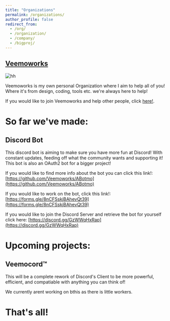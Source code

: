 ```yaml
---
title: "Organizations"
permalink: /organizations/
author_profile: false
redirect_from:
  - /org/
  - /organization/
  - /company/
  - /bigproj/
---
```


## [Veemoworks](https://github.com/Veemoworks)

![hh](https://github.com/user-attachments/assets/3672bc61-fe1a-4f94-bf99-c820dc54a7d5)

Veemoworks is my own personal Organization where I aim to help all of you! Where it's from design, coding, tools etc. we're always here to help!

If you would like to join Veemoworks and help other people, click [here!](https://forms.gle/8nCFSskjBAhevQt39).


# So far we've made:

## Discord Bot
This discord bot is aiming to make sure you have more fun at Discord! With constant updates, feeding off what the community wants and supporting it! This bot is also an OAuth2 bot for a bigger project!

If you would like to find more info about the bot you can click this link!: [https://github.com/Veemoworks/ABotmo](https://github.com/Veemoworks/ABotmo)

If you would like to work on the bot, click this link!: [https://forms.gle/8nCFSskjBAhevQt39](https://forms.gle/8nCFSskjBAhevQt39)

If you would like to join the Discord Server and retrieve the bot for yourself click here: [https://discord.gg/GzWWqHxRap](https://discord.gg/GzWWqHxRap)


# Upcoming projects:

## Veemocord™
This will be a complete rework of Discord's Client to be more powerful, efficient, and compatiable with anything you can think of!

We currently arent working on bthis as there is little workers.



That's all!
======
